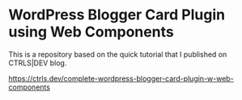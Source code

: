 # WordPress Blogger Card Plugin using Web Components

This is a repository based on the quick tutorial that I published on CTRLS|DEV blog.

https://ctrls.dev/complete-wordpress-blogger-card-plugin-w-web-components
